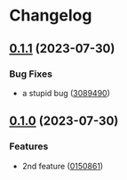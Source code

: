 # Changelog

## [0.1.1](https://github.com/breakersun/release_playground/compare/v0.1.0...v0.1.1) (2023-07-30)


### Bug Fixes

* a stupid bug ([3089490](https://github.com/breakersun/release_playground/commit/30894904335f9201194f295afc795eadca9b146e))

## [0.1.0](https://github.com/breakersun/release_playground/compare/0.0.0...v0.1.0) (2023-07-30)


### Features

* 2nd feature ([0150861](https://github.com/breakersun/release_playground/commit/0150861bc19fae47a8c84b11c1324f4360d24c2a))
